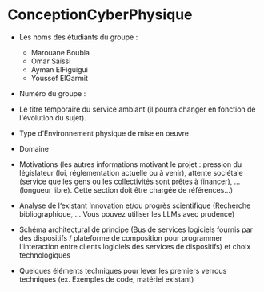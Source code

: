# ConceptionCyberPhysique

- Les noms des étudiants du groupe :
  - Marouane Boubia
  - Omar Saissi
  - Ayman ElFiguigui
  - Youssef ElGarmit

- Numéro du groupe : 


- Le titre temporaire du service ambiant (il pourra changer en fonction de l'évolution du sujet). 


- Type d’Environnement physique de mise en oeuvre 


- Domaine

 
- Motivations (les autres informations motivant le projet : pression du législateur (loi, réglementation actuelle ou à venir), attente sociétale (service que les gens ou les collectivités sont prêtes à financer), … (longueur libre). Cette section doit être chargée de références…)


- Analyse de l‘existant Innovation et/ou progrès scientifique (Recherche bibliographique, ... Vous pouvez utiliser les LLMs avec prudence) 


- Schéma architectural de principe (Bus de services logiciels fournis par des dispositifs / plateforme de composition pour programmer l'interaction entre clients logiciels des services de dispositifs) et choix technologiques
- Quelques éléments techniques pour lever les premiers verrous techniques (ex. Exemples de code, matériel existant) 
